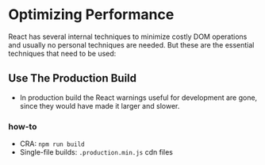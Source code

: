 # Optimizing Performance

React has several internal techniques to minimize costly DOM operations and usually no personal techniques are needed.
But these are the essential techniques that need to be used:

## Use The Production Build

- In production build the React warnings useful for development are gone, since they would have made it larger and slower.

### how-to
- CRA: `npm run build`
- Single-file builds: `.production.min.js` cdn files
